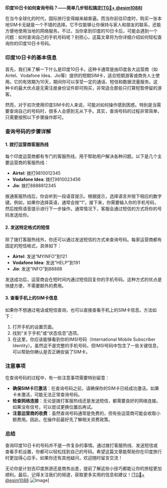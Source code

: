 **印度10日卡如何查询号码？——简单几步轻松搞定[[TG💪+ @esim1088](https://t.me/s/esim1088)]**

在当今全球化的时代，国际旅行变得越来越普遍。而当你前往印度时，购买一张本地SIM卡无疑是一个不错的选择。它不仅能够让你保持与家人和朋友的联系，还能方便地使用当地的网络服务。不过，当你拿到印度的10日卡后，可能会遇到一个问题：如何查询自己的手机号码呢？别担心，这篇文章将为你详细介绍如何轻松查询你的印度10日卡号码。

### 印度10日卡的基本信息

首先，我们来了解一下什么是印度10日卡。这种卡通常是由印度各大运营商（如Airtel、Vodafone Idea、Jio等）提供的短期SIM卡，适合短期游客或商务人士使用。它的有效期为10天，期间你可以享受一定的通话、短信和数据流量服务。这种卡的最大优点是无需注册身份证件即可购买，非常适合那些只打算短暂停留的游客。

然而，对于初次使用印度SIM卡的人来说，可能对如何操作感到困惑。特别是当需要查询自己的号码时，很多人会感到无从下手。其实，查询号码的过程非常简单，只需要按照以下步骤操作即可。

### 查询号码的步骤详解

#### 1. 拨打运营商客服热线

每个印度运营商都有专门的客服热线，用于帮助用户解决各种问题。以下是几个主要运营商的客服热线：

- **Airtel**: 拨打9810012345
- **Vodafone Idea**: 拨打9810023456
- **Jio**: 拨打8888812345

拨通客服热线后，你会听到一段语音提示。根据提示，选择语言并按下相应的数字键。例如，如果你选择英语，通常会按“1”。接下来，你需要输入你的手机号码，然后按照语音提示进行下一步操作。通常情况下，客服会通过短信的方式将你的号码发送给你。

#### 2. 发送特定格式的短信

除了拨打客服热线外，你还可以通过发送短信的方式来查询号码。每家运营商都有固定的短信格式，具体如下：

- **Airtel**: 发送“MYINFO”到121
- **Vodafone Idea**: 发送“HELP”到191
- **Jio**: 发送“INFO”到88888

发送成功后，运营商会在短时间内通过短信回复你的手机号码。这种方式的优点是快捷方便，不需要额外的费用。

#### 3. 查看手机上的SIM卡信息

如果你不想通过电话或短信查询，也可以直接查看手机上的SIM卡信息。方法如下：

1. 打开手机的设置页面。
2. 找到“关于手机”或“状态信息”选项。
3. 在这里，你应该能够看到你的IMSI号码（International Mobile Subscriber Identity）。虽然这不是完整的手机号码，但IMSI号码中包含了一些关键信息，可以帮助你确认是否正确安装了SIM卡。

### 注意事项

在查询号码的过程中，有一些注意事项需要特别留意：

- **确保SIM卡已激活**：在查询号码之前，请确保你的SIM卡已经成功激活。如果卡未激活，可能无法正常查询号码。
- **检查网络连接**：无论是拨打客服热线还是发送短信，都需要良好的网络连接。如果没有信号，可以尝试更换位置后再试。
- **注意运营商的收费**：虽然查询号码通常是免费的，但有些运营商可能会收取小额费用。因此，在操作前最好先了解相关资费政策。

### 总结

查询印度10日卡的号码并不是一件复杂的事情。通过拨打客服热线、发送短信或查看手机设置，你都可以轻松找到自己的号码。希望这篇文章能帮助你在印度旅行时更加得心应手。如果你还有其他疑问，欢迎随时留言交流！

无论你是计划去印度旅游还是商务出差，提前了解这些小技巧都能让你的旅程更加顺利。最后，记得关注我们的频道，获取更多实用的信息和建议！[[TG💪+ @esim1088](https://t.me/s/esim1088) ![Image](https://i.postimg.cc/4NQfJmqS/Snipaste-2025-05-13-00-14-12.png)]